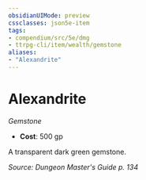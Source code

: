 ```yaml
---
obsidianUIMode: preview
cssclasses: json5e-item
tags:
- compendium/src/5e/dmg
- ttrpg-cli/item/wealth/gemstone
aliases: 
- "Alexandrite"
---
```

# Alexandrite
*Gemstone*  

- **Cost**: 500 gp

A transparent dark green gemstone.

*Source: Dungeon Master's Guide p. 134*